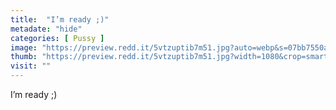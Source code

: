 ```yaml
---
title:  "I’m ready ;)"
metadate: "hide"
categories: [ Pussy ]
image: "https://preview.redd.it/5vtzuptib7m51.jpg?auto=webp&s=07bb7550a52586649587be40f8b67f9a1d44b2cc"
thumb: "https://preview.redd.it/5vtzuptib7m51.jpg?width=1080&crop=smart&auto=webp&s=b98194aa6bd713886298824f351f76e2bb0c4e12"
visit: ""
---
```

I’m ready ;)
